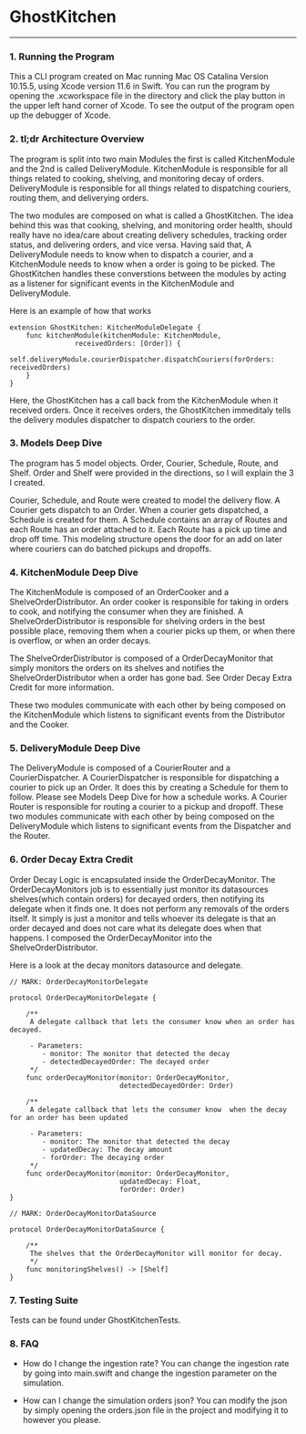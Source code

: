# GhostKitchen

---

### 1. Running the Program

This a CLI program created on Mac running Mac OS Catalina Version 10.15.5, using Xcode version 11.6 in Swift. You can run the program by  opening the .xcworkspace file in the directory and click the play button in the upper left hand corner of Xcode. To see the output of the program open up the debugger of Xcode.

### 2. tl;dr Architecture Overview

The program is split into two main Modules the first is called KitchenModule and the 2nd is called DeliveryModule. KitchenModule is responsible for all things related to cooking, shelving, and monitoring decay  of orders. DeliveryModule is responsible for all things related to dispatching couriers, routing them, and deliverying orders. 

The two modules are composed on what is called a GhostKitchen. The idea behind this was that cooking, shelving, and monitoring order health, should really have no idea/care about creating delivery schedules, tracking order status, and delivering orders, and vice versa. Having said that, A DeliveryModule needs to know when to dispatch a courier, and a KitchenModule needs to know when a order is going to be picked. The GhostKitchen handles these converstions between the modules by acting as a listener for significant events in the KitchenModule and DeliveryModule.

Here is an example of how that works

```
extension GhostKitchen: KitchenModuleDelegate {
	func kitchenModule(kitchenModule: KitchenModule,
				receivedOrders: [Order]) {
		self.deliveryModule.courierDispatcher.dispatchCouriers(forOrders: receivedOrders)
	}
}

```

Here, the GhostKitchen has a call back from the KitchenModule when it received orders. Once it receives orders, the GhostKitchen immeditaly tells the delivery modules dispatcher  to dispatch couriers to the order.

### 3. Models Deep Dive

The program has 5 model objects. Order, Courier, Schedule, Route, and Shelf. Order and Shelf were provided in the directions, so I will explain the 3 I created.

Courier, Schedule, and Route were created to model the delivery flow. A Courier gets dispatch to an Order. When a courier gets dispatched, a Schedule is created for them. A Schedule contains an array of Routes and each Route has an order attached to it. Each Route has a pick up time and drop off time. This modeling structure opens the door for an add on later where couriers can do batched pickups and dropoffs. 

### 4. KitchenModule Deep Dive

The KitchenModule is composed of an OrderCooker and a ShelveOrderDistributor. An order cooker is responsible for taking in orders to cook, and notifying the consumer when they are finished. A ShelveOrderDistributor is responsible for shelving orders in the best possible place, removing them when a courier picks up them, or when there is overflow, or when an order decays. 

The ShelveOrderDistributor is composed of a OrderDecayMonitor that simply monitors the orders on its shelves and notifies the ShelveOrderDistributor when a order has gone bad. See Order Decay Extra Credit for more information.

These two modules communicate with each other by being composed on the KitchenModule which listens to significant events from the Distributor and the Cooker.

### 5. DeliveryModule Deep Dive

The DeliveryModule is composed of a CourierRouter and a CourierDispatcher. A CourierDispatcher is responsible for dispatching a courier to pick up an Order. It does this by creating a Schedule for them to follow. Please see Models Deep Dive for how a schedule works. A Courier Router is responsible for routing a courier to a pickup and dropoff. These two modules communicate with each other by being composed on the DeliveryModule which listens to significant events from the Dispatcher and the Router.

### 6. Order Decay Extra Credit

Order Decay Logic is encapsulated inside the OrderDecayMonitor. The OrderDecayMonitors job is to essentially just monitor its datasources shelves(which contain orders) for decayed orders, then notifying its delegate when it finds one. It does not perform any removals of the orders itself. It simply is just a monitor and tells whoever its delegate is that an order decayed and does not care what its delegate does when that happens. I composed the OrderDecayMonitor into the ShelveOrderDistributor.

Here is a look at the decay monitors datasource and delegate.

```
// MARK: OrderDecayMonitorDelegate

protocol OrderDecayMonitorDelegate {
	
    /**
     A delegate callback that lets the consumer know when an order has decayed.

     - Parameters:
        - monitor: The monitor that detected the decay
        - detectedDecayedOrder: The decayed order
     */
	func orderDecayMonitor(monitor: OrderDecayMonitor,
						   detectedDecayedOrder: Order)
	
    /**
     A delegate callback that lets the consumer know  when the decay for an order has been updated

     - Parameters:
        - monitor: The monitor that detected the decay
		- updatedDecay: The decay amount
        - forOrder: The decaying order
     */
	func orderDecayMonitor(monitor: OrderDecayMonitor,
						   updatedDecay: Float,
						   forOrder: Order)
}

// MARK: OrderDecayMonitorDataSource

protocol OrderDecayMonitorDataSource {
	
    /**
     The shelves that the OrderDecayMonitor will monitor for decay.
     */
	func monitoringShelves() -> [Shelf]
}
```

### 7. Testing Suite
Tests can be found under GhostKitchenTests.

### 8. FAQ

- How do I change the ingestion rate?
      You can change the ingestion rate by going into main.swift and change the ingestion parameter on the simulation.
      
- How can I change the simulation orders json?
      You can modify the json by simply opening the orders.json file in the project and modifying it to however you please.
      
